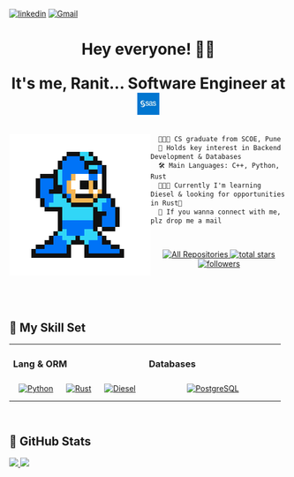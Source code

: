 [![linkedin](https://img.shields.io/badge/linkedin-informational?style=for-the-badge&logo=linkedin&logoColor=white)](https://www.linkedin.com/in/ranit-biswas/)
[![Gmail](https://img.shields.io/badge/gmail-DB4437?style=for-the-badge&logo=gmail&logoColor=white)](mailto:ranitbiswas.cs@gmail.com)

<div>
  <h1 align="center">
    Hey everyone! 👋🏻<br>
    <p>
      It's me, Ranit... Software Engineer at <img src="./media/sas-glyph.jpg" width=40 />
    </p>
  </h1>
</div>

<img src="./media/ranit-hero.gif" align="left" />

```
  👨🏻‍🎓 CS graduate from SCOE, Pune
  🚀 Holds key interest in Backend Development & Databases
  🛠️ Main Languages: C++, Python, Rust
  🧑🏻‍💻 Currently I'm learning Diesel & looking for opportunities in Rust🦀
  📧 If you wanna connect with me, plz drop me a mail
```
<br>

<p align="center">
  <a href="https://github.com/RhoNit?tab=repositories&sort=stargazers">
    <img alt="All Repositories" title="All Repositories" src="https://custom-icon-badges.herokuapp.com/badge/-All%20Repos-640464?style=for-the-badge&logoColor=white&logo=repo"/>
  </a>
  
  <a href="https://github.com/RhoNit?tab=repositories&sort=stargazers">
    <img alt="total stars" title="Total stars on GitHub" src="https://custom-icon-badges.herokuapp.com/badge/dynamic/json?logo=star-fill&host=formatted-dynamic-badges.herokuapp.com&formatter=metric&style=for-the-badge&color=55960c&labelColor=488207&label=stars&query=%24.stars&url=https%3A%2F%2Fapi.github-star-counter.workers.dev%2Fuser%2FRhoNit"/>
  </a>
    
  <a href="https://github.com/RhoNit?tab=followers">
    <img alt="followers" title="Follow me on Github" src="https://custom-icon-badges.herokuapp.com/github/followers/RhoNit?color=e05d44&labelColor=ce4630&style=for-the-badge&logo=person-add&label=Follow&logoColor=white"/>
  </a>
    
  <!-- <a href="https://github.com/RhoNit">
    <img alt="views" title="GitHub profile views" src="https://visitor-badge-reloaded.herokuapp.com/badge?page_id=RhoNit&style=for-the-badge&color=E1AD0E&lcolor=c79600&logo=Ghostery&logoColor=white"/>
  </a> -->
</p>

<br>
<br>
<br>

## 🚀 My Skill Set  
<table><tr><td valign="top" width="50%">



### Lang & ORM 
<div align="center">  
<a href="https://www.python.org/" target="_blank"><img style="margin: 10px" src="https://profilinator.rishav.dev/skills-assets/python-original.svg" alt="Python" height="50" /></a>  
<a href="https://www.rust-lang.org/" target="_blank"><img style="margin: 10px" src="https://profilinator.rishav.dev/skills-assets/rust-plain.svg" alt="Rust" height="50" /></a>  
<a href="https://diesel.rs/" target="_blank"><img style="margin: 10px" src="https://diesel.rs/assets/images/diesel_logo_stacked_black.png" alt="Diesel" height="50" /></a>
</div>

</td><td valign="top" width="50%">



### Databases  
<div align="center">  
<a href="https://www.postgresql.org/" target="_blank"><img style="margin: 10px" src="https://profilinator.rishav.dev/skills-assets/postgresql-original-wordmark.svg" alt="PostgreSQL" height="50" /></a>  

</div>



</td></tr></table>  

<br/>  

<h2 align="left">👀 GitHub Stats</h2>
<div>
  <a href="https://github.com/RhoNit">
    <img width="49%" src="https://github-readme-stats.vercel.app/api?username=RhoNit&theme=radical&title_color=0017ff&hide_border=true">
  </a>

  <a href="https://github.com/RhoNit">
    <img width="49%" src="http://github-readme-streak-stats.herokuapp.com/?api&count_private=true&include_all_commits=true&user=RhoNit&theme=radical&date_format=M%20j%5B%2C%20Y%5D&ring=0017ff&fire=0017ff&sideNums=0017ff&hide_border=true">
  </a>
</div>

